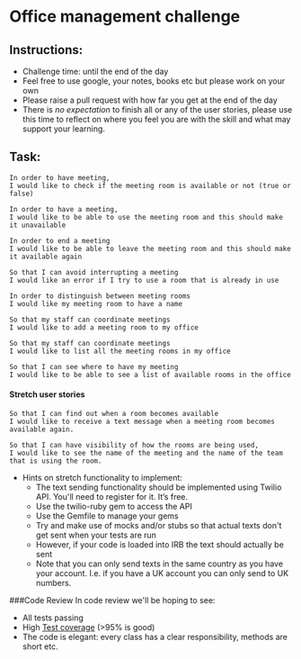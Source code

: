 # Office management challenge

## Instructions:
* Challenge time: until the end of the day
* Feel free to use google, your notes, books etc but please work on your own
* Please raise a pull request with how far you get at the end of the day
* There is *no expectation* to finish all or any of the user stories, please use this time to reflect on where you feel you are with the skill and what may support your learning.


## Task:
``` As an staff member,
In order to have meeting,
I would like to check if the meeting room is available or not (true or false)
```

```As an office manager,
In order to have a meeting,
I would like to be able to use the meeting room and this should make it unavailable
```

```As an office manager,
In order to end a meeting
I would like to be able to leave the meeting room and this should make it available again
```

```As a staff member,
So that I can avoid interrupting a meeting
I would like an error if I try to use a room that is already in use
```

```As an office manager,
In order to distinguish between meeting rooms
I would like my meeting room to have a name
```

```As an office manager
So that my staff can coordinate meetings
I would like to add a meeting room to my office
```

```As an office manager
So that my staff can coordinate meetings
I would like to list all the meeting rooms in my office
```

```As a staff member,
So that I can see where to have my meeting
I would like to be able to see a list of available rooms in the office
```

#### Stretch user stories

```As an office manager,
So that I can find out when a room becomes available
I would like to receive a text message when a meeting room becomes available again.
```

```As an office manager,
So that I can have visibility of how the rooms are being used,
I would like to see the name of the meeting and the name of the team that is using the room.
```

* Hints on stretch functionality to implement:
  * The text sending functionality should be implemented using Twilio API. You'll need to register for it. It’s free.
  * Use the twilio-ruby gem to access the API
  * Use the Gemfile to manage your gems
  * Try and make use of mocks and/or stubs so that actual texts don't get sent when your tests are run
  * However, if your code is loaded into IRB the text should actually be sent
  * Note that you can only send texts in the same country as you have your account. I.e. if you have a UK account you can only send to UK numbers.

###Code Review
In code review we'll be hoping to see:

  * All tests passing
  * High [Test coverage](https://github.com/makersacademy/course/blob/master/pills/test_coverage.md) (>95% is good)
  * The code is elegant: every class has a clear responsibility, methods are short etc.

